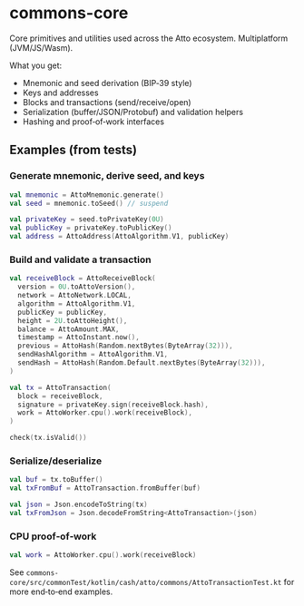 # commons-core

Core primitives and utilities used across the Atto ecosystem. Multiplatform (JVM/JS/Wasm).

What you get:

- Mnemonic and seed derivation (BIP‑39 style)
- Keys and addresses
- Blocks and transactions (send/receive/open)
- Serialization (buffer/JSON/Protobuf) and validation helpers
- Hashing and proof‑of‑work interfaces

## Examples (from tests)

### Generate mnemonic, derive seed, and keys

```kotlin
val mnemonic = AttoMnemonic.generate()
val seed = mnemonic.toSeed() // suspend

val privateKey = seed.toPrivateKey(0U)
val publicKey = privateKey.toPublicKey()
val address = AttoAddress(AttoAlgorithm.V1, publicKey)
```

### Build and validate a transaction

```kotlin
val receiveBlock = AttoReceiveBlock(
  version = 0U.toAttoVersion(),
  network = AttoNetwork.LOCAL,
  algorithm = AttoAlgorithm.V1,
  publicKey = publicKey,
  height = 2U.toAttoHeight(),
  balance = AttoAmount.MAX,
  timestamp = AttoInstant.now(),
  previous = AttoHash(Random.nextBytes(ByteArray(32))),
  sendHashAlgorithm = AttoAlgorithm.V1,
  sendHash = AttoHash(Random.Default.nextBytes(ByteArray(32))),
)

val tx = AttoTransaction(
  block = receiveBlock,
  signature = privateKey.sign(receiveBlock.hash),
  work = AttoWorker.cpu().work(receiveBlock),
)

check(tx.isValid())
```

### Serialize/deserialize

```kotlin
val buf = tx.toBuffer()
val txFromBuf = AttoTransaction.fromBuffer(buf)

val json = Json.encodeToString(tx)
val txFromJson = Json.decodeFromString<AttoTransaction>(json)
```

### CPU proof‑of‑work

```kotlin
val work = AttoWorker.cpu().work(receiveBlock)
```

See `commons-core/src/commonTest/kotlin/cash/atto/commons/AttoTransactionTest.kt` for more end‑to‑end examples.
